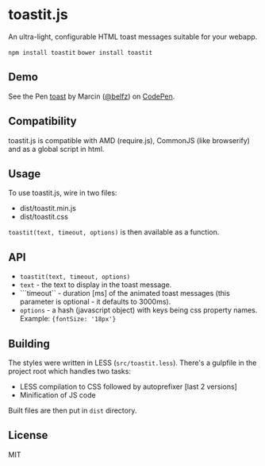 # toastit.js

An ultra-light, configurable HTML toast messages suitable for your webapp.

```npm install toastit```
```bower install toastit```

## Demo

<p data-height="268" data-theme-id="0" data-slug-hash="OVQewR" data-default-tab="result" data-user="belfz" class='codepen'>See the Pen <a href='http://codepen.io/belfz/pen/OVQewR/'>toast</a> by Marcin (<a href='http://codepen.io/belfz'>@belfz</a>) on <a href='http://codepen.io'>CodePen</a>.</p>
<script async src="//assets.codepen.io/assets/embed/ei.js"></script>

## Compatibility

toastit.js is compatible with AMD (require.js), CommonJS (like browserify) and as a global script in html.

## Usage

To use toastit.js, wire in two files:
- dist/toastit.min.js
- dist/toastit.css

```toastit(text, timeout, options)``` is then available as a function.

## API

- ```toastit(text, timeout, options)```
- ```text``` - the text to display in the toast message.
- ```timeout`` - duration [ms] of the animated toast messages (this parameter is optional - it defaults to 3000ms).
- ```options``` - a hash (javascript object) with keys being css property names. Example: ```{fontSize: '18px'}```

## Building

The styles were written in LESS (```src/toastit.less```). There's a gulpfile in the project root which handles two tasks:
- LESS compilation to CSS followed by autoprefixer [last 2 versions]
- Minification of JS code

Built files are then put in ```dist``` directory.

## License
MIT